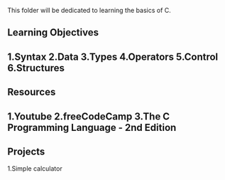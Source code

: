 This folder will be dedicated to learning the basics of C.
## Learning Objectives
1.Syntax
2.Data
3.Types
4.Operators
5.Control
6.Structures
----------------------
## Resources
1.Youtube
2.freeCodeCamp
3.The C Programming Language - 2nd Edition
----------------------
## Projects
1.Simple calculator
